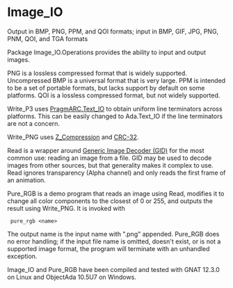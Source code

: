 # Image_IO
Output in BMP, PNG, PPM, and QOI formats; input in BMP, GIF, JPG, PNG, PNM, QOI, and TGA formats

Package Image_IO.Operations provides the ability to input and output images.

PNG is a lossless compressed format that is widely supported. Uncompressed BMP is a universal format that is very large. PPM is intended to be a set of portable formats, but lacks support by default on some platforms. QOI is a lossless compressed format, but not widely supported.

Write_P3 uses [PragmARC.Text_IO](https://github.com/jrcarter/PragmARC/blob/Ada-12/pragmarc-text_io.ads) to obtain uniform line terminators across platforms. This can be easily changed to Ada.Text_IO if the line terminators are not a concern.

Write_PNG uses [Z_Compression](https://github.com/jrcarter/Z_Compression) and [CRC-32](https://github.com/jrcarter/CRC-32).

Read is a wrapper around [Generic Image Decoder (GID)](https://github.com/zertovitch/gid) for the most common use: reading an image from a file. GID may be used to decode images from other sources, but that generality makes it complex to use. Read ignores transparency (Alpha channel) and only reads the first frame of an animation.

Pure_RGB is a demo program that reads an image using Read, modifies it to change all color components to the closest of 0 or 255, and outputs the result using Write_PNG. It is invoked with

     pure_rgb <name>

The output name is the input name with ".png" appended. Pure_RGB does no error handling; if the input file name is omitted, doesn't exist, or is not a supported image format, the program will terminate with an unhandled exception.

Image_IO and Pure_RGB have been compiled and tested with GNAT 12.3.0 on Linux and ObjectAda 10.5U7 on Windows.
